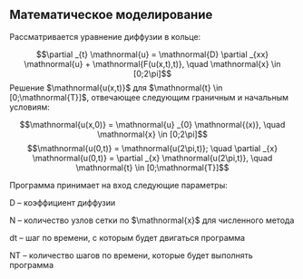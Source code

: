 ## Математическое моделирование

Рассматривается уравнение диффузии в кольце:

$$\partial _{t} \mathnormal{u} = \mathnormal{D} \partial _{xx} \mathnormal{u} + \mathnormal{F(u(x,t),t)}, \quad \mathnormal{x} \in [0;2\pi]$$
Решение $\mathnormal{u(x,t)}$ для $\mathnormal{t} \in [0;\mathnormal{T}]$, отвечающее следующим граничным и начальным условиям:

$$\mathnormal{u(x,0)} = \mathnormal{u} _{0} \mathnormal{(x)}, \quad \mathnormal{x} \in [0;2\pi]$$
$$\mathnormal{u(0,t)} = \mathnormal{u(2\pi,t)}; \quad \partial _{x} \mathnormal{u(0,t)} = \partial _{x} \mathnormal{u(2\pi,t)}, \quad \mathnormal{t} \in [0;\mathnormal{T}]$$

Программа принимает на вход следующие параметры:

$\mathrm{D}$ – коэффициент диффузии

$\mathrm{N}$ – количество узлов сетки по $\mathnormal{x}$ для численного метода

$\mathrm{dt}$ – шаг по времени, с которым будет двигаться программа

$\mathrm{NT}$ – количество шагов по времени, которые будет выполнять программа